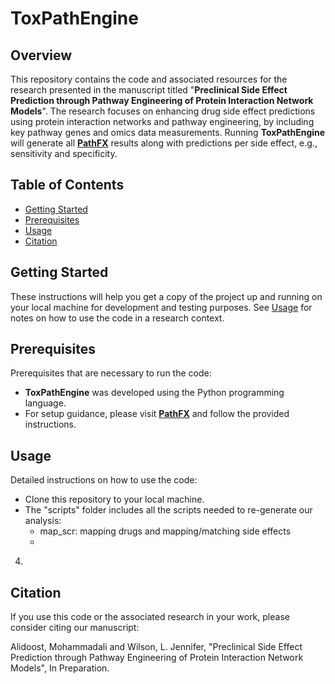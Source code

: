 # ToxPathEngine

## Overview

This repository contains the code and associated resources for the research presented in the manuscript titled "**Preclinical Side Effect Prediction through Pathway Engineering of Protein Interaction Network Models**". The research focuses on enhancing drug side effect predictions using protein interaction networks and pathway engineering, by including key pathway genes and omics data measurements. Running **ToxPathEngine** will generate all [**PathFX**](https://github.com/jenwilson521/PathFX) results along with predictions per side effect, e.g., sensitivity and specificity.

## Table of Contents

- [Getting Started](#getting-started)
- [Prerequisites](#prerequisites)
- [Usage](#usage)
- [Citation](#Citation)

## Getting Started

These instructions will help you get a copy of the project up and running on your local machine for development and testing purposes. See [Usage](#usage) for notes on how to use the code in a research context.

## Prerequisites

Prerequisites that are necessary to run the code:

- **ToxPathEngine** was developed using the Python programming language.
- For setup guidance, please visit [**PathFX**](https://github.com/jenwilson521/PathFX) and follow the provided instructions.

## Usage

Detailed instructions on how to use the code:

- Clone this repository to your local machine.
-  The "scripts" folder includes all the scripts needed to re-generate our analysis:
   - map_scr: mapping drugs and mapping/matching side effects
   - 
4. 

## Citation

If you use this code or the associated research in your work, please consider citing our manuscript:

Alidoost, Mohammadali and Wilson, L. Jennifer, "Preclinical Side Effect Prediction through Pathway Engineering of Protein Interaction Network Models", In Preparation.

